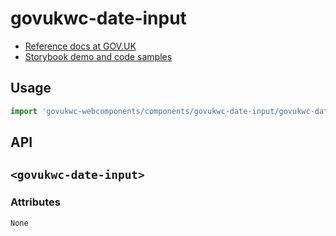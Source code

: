 # govukwc-date-input

- [Reference docs at GOV.UK](https://design-system.service.gov.uk/components/date-input/)
- [Storybook demo and code samples](http://tgreyuk.github.io/govuk-webcomponents/storybook/?path=/story/date-input/)

## Usage

```javascript
import 'govukwc-webcomponents/components/govukwc-date-input/govukwc-date-input';
```

## API

## `<govukwc-date-input>`

### Attributes

    None
    

